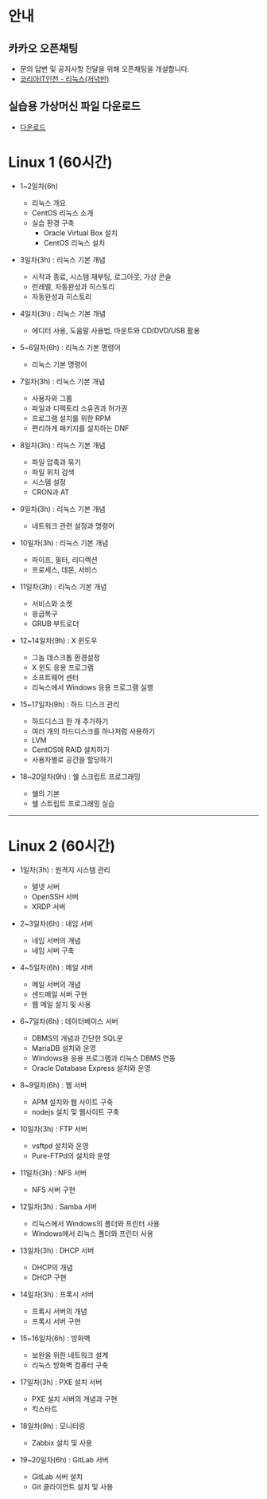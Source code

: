 # 안내

## 카카오 오픈채팅
- 문의 답변 및 공지사항 전달을 위해 오픈채팅을 개설합니다.
- [코리아IT인천 - 리눅스(저녁반)](https://open.kakao.com/o/gkxGpHpe)

## 실습용 가상머신 파일 다운로드

- [다운로드](https://drive.google.com/drive/folders/1jLtrrE4Lmq77pJLYgrvCEe5UiDm9AcCA?usp=sharing)

# Linux 1 (60시간)

* 1~2일차(6h)
	- 리눅스 개요
	- CentOS 리눅스 소개
	- 실습 환경 구축
		- Oracle Virtual Box 설치
		- CentOS 리눅스 설치
	
* 3일차(3h) : 리눅스 기본 개념 
	- 시작과 종료, 시스템 재부팅, 로그아웃, 가상 콘솔
	- 런레벨, 자동완성과 히스토리
	- 자동완성과 히스토리
	
* 4일차(3h) : 리눅스 기본 개념 
	- 에디터 사용, 도움말 사용법, 마운트와 CD/DVD/USB 활용
	
* 5~6일차(6h) : 리눅스 기본 명령어
	- 리눅스 기본 명령어

* 7일차(3h) : 리눅스 기본 개념 
	- 사용자와 그룹
	- 파일과 디렉토리 소유권과 허가권
	- 프로그램 설치를 위한 RPM
	- 편리하게 패키지를 설치하는 DNF
	
* 8일차(3h) : 리눅스 기본 개념 
	- 파일 압축과 묶기
	- 파일 위치 검색
	- 시스템 설정
	- CRON과 AT
	
* 9일차(3h) : 리눅스 기본 개념 
	- 네트워크 관련 설정과 명령어

* 10일차(3h) : 리눅스 기본 개념 
	- 파이프, 필터, 리디렉션
	- 프로세스, 데몬, 서비스
	
* 11일차(3h) : 리눅스 기본 개념 
	- 서비스와 소켓
	- 응급복구 
	- GRUB 부트로더

* 12~14일차(9h) : X 윈도우
	- 그놈 데스크톱 환경설정
	- X 윈도 응용 프로그램 
	- 소프트웨어 센터
	- 리눅스에서 Windows 응용 프로그램 실행
		

* 15~17일차(9h) : 하드 디스크 관리
	- 하드디스크 한 개 추가하기 
	- 여러 개의 하드디스크를 하나처럼 사용하기
	- LVM
	- CentOS에 RAID 설치하기
	- 사용자별로 공간을 할당하기

* 18~20일차(9h) : 쉘 스크립트 프로그래밍
	- 쉘의 기본
	- 쉘 스트립트 프로그래밍 실습


* * * 
# Linux 2 (60시간)

* 1일차(3h) : 원격지 시스템 관리
	- 텔넷 서버
	- OpenSSH 서버 
	- XRDP 서버

* 2~3일차(6h) : 네임 서버
	- 네임 서버의 개념 
	- 네임 서버 구축 

* 4~5일차(6h) : 메일 서버 
	- 메일 서버의 개념 
	- 센드메일 서버 구현
	- 웹 메일 설치 및 사용

* 6~7일차(6h) : 데이터베이스 서버
	- DBMS의 개념과 간단한 SQL문
	- MariaDB 설치와 운영 
	- Windows용 응용 프로그램과 리눅스 DBMS 연동
	- Oracle Database Express 설치와 운영

* 8~9일차(6h) : 웹 서버
	- APM 설치와 웹 사이트 구축
	- nodejs 설치 및 웹사이트 구축 
	
* 10일차(3h) : FTP 서버
	- vsftpd 설치와 운영 
	- Pure-FTPd의 설치와 운영

* 11일차(3h) : NFS 서버
	- NFS 서버 구현 
	
* 12일차(3h) : Samba 서버
	- 리눅스에서 Windows의 폴더와 프린터 사용
	- Windows에서 리눅스 폴더와 프린터 사용

* 13일차(3h) : DHCP 서버
	- DHCP의 개념 
	- DHCP 구현
	
* 14일차(3h) : 프록시 서버
	- 프록시 서버의 개념
	- 프록시 서버 구현

* 15~16일차(6h) : 방화벽
	- 보완을 위한 네트워크 설계
	- 리눅스 방화벽 컴퓨터 구축

* 17일차(3h) : PXE 설치 서버 
	- PXE 설치 서버의 개념과 구현
	- 킥스타트
	
* 18일차(9h) : 모니터링 
	- Zabbix 설치 및 사용 

* 19~20일차(6h) : GitLab 서버 
	- GitLab  서버 설치 
	- Git 클라이언트 설치 및 사용

